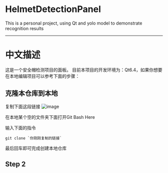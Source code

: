 # HelmetDetectionPanel
This is a personal project, using Qt and yolo model to demonstrate recognition results

---
# 中文描述
这是一个安全帽检测项目的面板。
目前本项目的开发环境为：Qt6.4，如果你想要在本地编辑项目可以参考下面的步骤：

## 克隆本仓库到本地
复制下面这段链接
![image](https://user-images.githubusercontent.com/53405797/223301655-c18cceb7-ce57-416d-92a8-977d7b9768de.png)

在本地某个空的文件夹下面打开Git Bash Here

输入下面的指令

```
git clone `你刚刚复制的链接`
```

最后回车即可完成创建本地仓库

## Step 2
